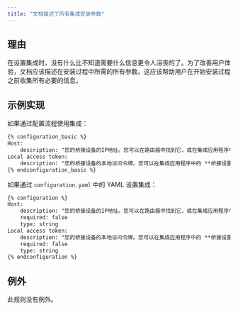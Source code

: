 ```yaml
---
title: "文档描述了所有集成安装参数"
---
```


## 理由

在设置集成时，没有什么比不知道需要什么信息更令人沮丧的了。为了改善用户体验，文档应该描述在安装过程中所需的所有参数。这应该帮助用户在开始安装过程之前收集所有必要的信息。

## 示例实现

如果通过配置流程使用集成：

```markdown showLineNumbers
{% configuration_basic %}
Host:
    description: "您的桥接设备的IP地址。您可以在路由器中找到它，或在集成应用程序中的 **桥接设置** > **本地API** 下找到。"
Local access token:
    description: "您的桥接设备的本地访问令牌。您可以在集成应用程序中的 **桥接设置** > **本地API** 下找到。"
{% endconfiguration_basic %}
```

如果通过 `configuration.yaml` 中的 YAML 设置集成：

```markdown showLineNumbers
{% configuration %}
Host:
    description: "您的桥接设备的IP地址。您可以在路由器中找到它，或在集成应用程序中的 **桥接设置** -> **本地API** 下找到。"
    required: false
    type: string
Local access token:
    description: "您的桥接设备的本地访问令牌。您可以在集成应用程序中的 **桥接设置** -> **本地API** 下找到。"
    required: false
    type: string
{% endconfiguration %}
```

## 例外

此规则没有例外。